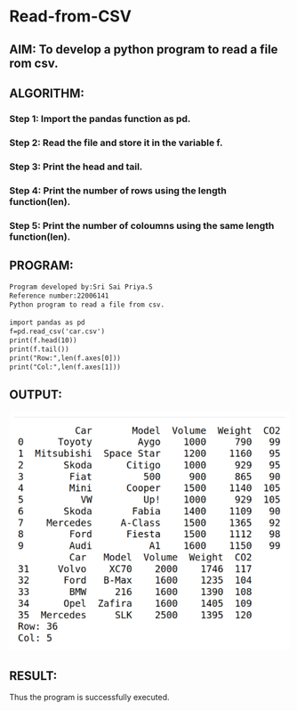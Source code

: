 # Read-from-CSV

## AIM:  To develop a python program to read a file rom csv.

## ALGORITHM:
### Step 1: Import the pandas function as pd.
### Step 2: Read the file and store it in the variable f.
### Step 3: Print the head and tail.
### Step 4: Print the number of rows using the length function(len).
### Step 5: Print the number of coloumns using the same length function(len).

## PROGRAM:
```
Program developed by:Sri Sai Priya.S
Reference number:22006141
Python program to read a file from csv.

import pandas as pd
f=pd.read_csv('car.csv')
print(f.head(10))
print(f.tail())
print("Row:",len(f.axes[0]))
print("Col:",len(f.axes[1]))
```

## OUTPUT:
![output](/Screenshot%20from%202023-01-28%2012-44-02.png)

## RESULT:
Thus the program is successfully executed.